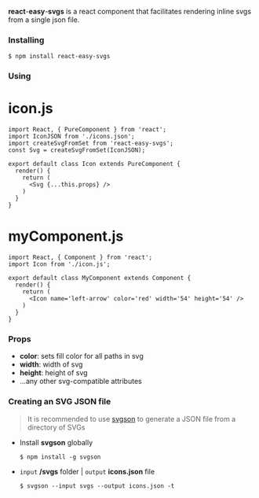 **react**-**easy**-**svgs** is a react component that facilitates rendering inline svgs from a single json file.

### Installing

```
$ npm install react-easy-svgs
```

### Using

# icon.js
```
import React, { PureComponent } from 'react';
import IconJSON from './icons.json';
import createSvgFromSet from 'react-easy-svgs';
const Svg = createSvgFromSet(IconJSON);

export default class Icon extends PureComponent {
  render() {
    return (
      <Svg {...this.props} />
    )
  }
}
```

# myComponent.js
```
import React, { Component } from 'react';
import Icon from './icon.js';

export default class MyComponent extends Component {
  render() {
    return (
      <Icon name='left-arrow' color='red' width='54' height='54' />
    )
  }
}
```

### Props

- **color**: sets fill color for all paths in svg
- **width**: width of svg
- **height**: height of svg
- ...any other svg-compatible attributes

### Creating an SVG JSON file

> It is recommended to use [svgson](https://github.com/elrumordelaluz/svgson) to generate a JSON file from a directory of SVGs
- Install **svgson** globally
  ```
  $ npm install -g svgson
  ```


- `input` **/svgs** folder | `output` **icons.json** file

  ```
  $ svgson --input svgs --output icons.json -t
  ```
